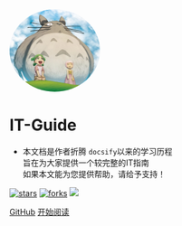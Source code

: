 <img width="160px" style="border-radius: 50%" bor src="abc.jpg">

# **IT-Guide**

- 本文档是作者折腾 ```docsify```以来的学习历程<br>旨在为大家提供一个较完整的IT指南<br>如果本文能为您提供帮助，请给予支持！

[![stars](https://badgen.net/github/stars/mochazi/docsify-demo?color=4ab8a1)](https://github.com/mochazi/docsify-demo)
[![forks](https://badgen.net/github/forks/mochazi/docsify-demo?color=4ab8a1)](https://github.com/mochazi/docsify-demo)
![](https://img.shields.io/badge/%E6%91%B8%E9%B1%BC-%E7%A8%8B%E5%BA%8F%E5%91%98-green)

[GitHub](https://github.com/shuaiqijun/documentation)
[开始阅读](?id=IT指南)